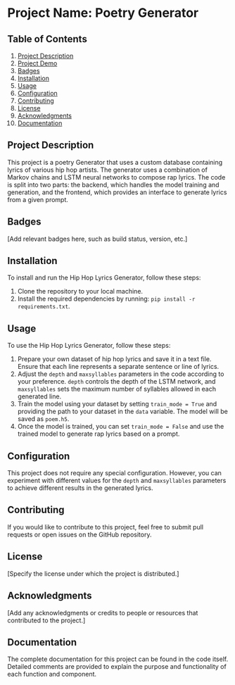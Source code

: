 # Project Name: Poetry Generator

## Table of Contents
1. [Project Description](#project-description)
2. [Project Demo](#project-demo)
3. [Badges](#badges)
4. [Installation](#installation)
5. [Usage](#usage)
6. [Configuration](#configuration)
7. [Contributing](#contributing)
8. [License](#license)
9. [Acknowledgments](#acknowledgments)
10. [Documentation](#documentation)

## Project Description
This project is a poetry Generator that uses a custom database containing lyrics of various hip hop artists. The generator uses a combination of Markov chains and LSTM neural networks to compose rap lyrics. The code is split into two parts: the backend, which handles the model training and generation, and the frontend, which provides an interface to generate lyrics from a given prompt.

## Badges
[Add relevant badges here, such as build status, version, etc.]

## Installation
To install and run the Hip Hop Lyrics Generator, follow these steps:

1. Clone the repository to your local machine.
2. Install the required dependencies by running: `pip install -r requirements.txt`.

## Usage
To use the Hip Hop Lyrics Generator, follow these steps:

1. Prepare your own dataset of hip hop lyrics and save it in a text file. Ensure that each line represents a separate sentence or line of lyrics.
2. Adjust the `depth` and `maxsyllables` parameters in the code according to your preference. `depth` controls the depth of the LSTM network, and `maxsyllables` sets the maximum number of syllables allowed in each generated line.
3. Train the model using your dataset by setting `train_mode = True` and providing the path to your dataset in the `data` variable. The model will be saved as `poem.h5`.
4. Once the model is trained, you can set `train_mode = False` and use the trained model to generate rap lyrics based on a prompt.

## Configuration
This project does not require any special configuration. However, you can experiment with different values for the `depth` and `maxsyllables` parameters to achieve different results in the generated lyrics.

## Contributing
If you would like to contribute to this project, feel free to submit pull requests or open issues on the GitHub repository.

## License
[Specify the license under which the project is distributed.]

## Acknowledgments
[Add any acknowledgments or credits to people or resources that contributed to the project.]

## Documentation
The complete documentation for this project can be found in the code itself. Detailed comments are provided to explain the purpose and functionality of each function and component.
